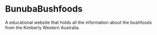 # BunubaBushfoods

A educational website that holds all the information about the bushfoods from the Kimberly Western Australia.
